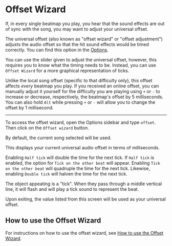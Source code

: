# Offset Wizard

If, in every single beatmap you play, you hear that the sound effects are out of sync with the song, you may want to adjust your universal offset.

The universal offset (also known as "offset wizard" or "offset adjustment") adjusts the audio offset so that the hit sound effects would be timed correctly. You can find this option in the [Options](../).

You can use the slider given to adjust the universal offset, however, this requires you to know what the timing needs to be. Instead, you can use `Offset Wizard` for a more graphical representation of ticks.

Unlike the local song offset (specific to that difficulty only), this offset affects *every* beatmap you play. If you received an online offset, you can manually adjust it yourself for the difficulty you are playing using `+` or `-` to increase or decrease, respectively, the beatmap's offset by 5 milliseconds. You can also hold `Alt` while pressing `+` or `-` will allow you to change the offset by 1 millisecond.

* * *

To access the offset wizard, open the Options sidebar and type `offset`. Then click on the `Offset wizard` button.

By default, the current song selected will be used.

This displays your current universal audio offset in terms of milliseconds.

Enabling `Half tick` will double the time for the next tick. If `Half tick` is enabled, the option for `Tick on the other beat` will appear. Enabling `Tick on the other beat` will quadruple the time for the next tick. Likewise, enabling `Double tick` will halven the time for the next tick.

The object appeating is a "tick". When they pass through a middle vertical line, it will flash and will play a tick sound to represent the beat.

Upon exiting, the value listed from this screen will be used as your universal offset.

## How to use the Offset Wizard

For instructions on how to use the offset wizard, see [How to use the Offset Wizard](/wiki/List_of_Guides/How_to_use_the_Offset_Wizard/).
